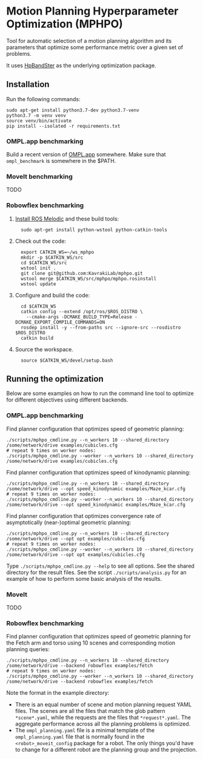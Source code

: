 # Motion Planning Hyperparameter Optimization (MPHPO)

Tool for automatic selection of a motion planning algorithm and its parameters
that optimize some performance metric over a given set of problems.

It uses [HpBandSter](https://github.com/automl/HpBandSter) as the underlying
optimization package.

## Installation

Run the following commands:

    sudo apt-get install python3.7-dev python3.7-venv
    python3.7 -m venv venv
    source venv/bin/activate
    pip install --isolated -r requirements.txt

### OMPL.app benchmarking

Build a recent version of [OMPL.app](http://ompl.kavrakilab.org)
somewhere. Make sure that `ompl_benchmark` is somewhere in the $PATH.

### MoveIt benchmarking

TODO

### Robowflex benchmarking

1. [Install ROS Melodic](http://wiki.ros.org/melodic/Installation/Ubuntu) and these build tools:

         sudo apt-get install python-wstool python-catkin-tools

2. Check out the code:

         export CATKIN_WS=~/ws_mphpo
         mkdir -p $CATKIN_WS/src
         cd $CATKIN_WS/src
         wstool init .
         git clone git@github.com:KavrakiLab/mphpo.git
         wstool merge $CATKIN_WS/src/mphpo/mphpo.rosinstall
         wstool update

3. Configure and build the code:

         cd $CATKIN_WS
         catkin config --extend /opt/ros/$ROS_DISTRO \
           --cmake-args -DCMAKE_BUILD_TYPE=Release -DCMAKE_EXPORT_COMPILE_COMMANDS=ON
         rosdep install -y --from-paths src --ignore-src --rosdistro $ROS_DISTRO
         catkin build

4. Source the workspace.

         source $CATKIN_WS/devel/setup.bash

## Running the optimization

Below are some examples on how to run the command line tool to optimize for different objectives using different backends.

### OMPL.app benchmarking

Find planner configuration that optimizes speed of geometric planning:

    ./scripts/mphpo_cmdline.py --n_workers 10 --shared_directory /some/network/drive examples/cubicles.cfg
    # repeat 9 times on worker nodes:
    ./scripts/mphpo_cmdline.py --worker --n_workers 10 --shared_directory /some/network/drive examples/cubicles.cfg

Find planner configuration that optimizes speed of kinodynamic planning:

    ./scripts/mphpo_cmdline.py --n_workers 10 --shared_directory /some/network/drive --opt speed_kinodynamic examples/Maze_kcar.cfg
    # repeat 9 times on worker nodes:
    ./scripts/mphpo_cmdline.py --worker --n_workers 10 --shared_directory /some/network/drive --opt speed_kinodynamic examples/Maze_kcar.cfg

Find planner configuration that optimizes convergence rate of asymptotically (near-)optimal geometric planning:

    ./scripts/mphpo_cmdline.py --n_workers 10 --shared_directory /some/network/drive --opt opt examples/cubicles.cfg
    # repeat 9 times on worker nodes:
    ./scripts/mphpo_cmdline.py --worker --n_workers 10 --shared_directory /some/network/drive --opt opt examples/cubicles.cfg

Type `./scripts/mphpo_cmdline.py --help` to see all options. See the shared directory for the result files. See the script `./scripts/analysis.py` for an example of how to perform some basic analysis of the results.

### MoveIt

TODO

### Robowflex benchmarking

Find planner configuration that optimizes speed of geometric planning for the Fetch arm and torso using 10 scenes and corresponding motion planning queries:

    ./scripts/mphpo_cmdline.py --n_workers 10 --shared_directory /some/network/drive --backend robowflex examples/fetch
    # repeat 9 times on worker nodes:
    ./scripts/mphpo_cmdline.py --worker --n_workers 10 --shared_directory /some/network/drive --backend robowflex examples/fetch

Note the format in the example directory:

- There is an equal number of scene and motion planning request YAML files. The scenes are all the files that match the glob pattern `*scene*.yaml`, while the requests are the files that `*request*.yaml`. The aggregate performance across all the planning problems is optimized.
- The `ompl_planning.yaml` file is a minimal template of the `ompl_planning.yaml` file that is normally found in the `<robot>_moveit_config` package for a robot. The only things you'd have to change for a different robot are the planning group and the projection.
